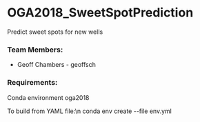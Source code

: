 # OGA2018_SweetSpotPrediction
Predict sweet spots for new wells

### Team Members:
* Geoff Chambers - geoffsch

### Requirements:
Conda environment oga2018

To build from YAML file:\n
conda env create --file env.yml

